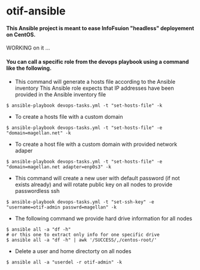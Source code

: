 # otif-ansible

#### This Ansible project is meant to ease InfoFsuion "headless" deployement on CentOS. 

WORKING on it ...


#### You can call a specific role from the devops playbook using a command like the following.

* This command will generate a hosts file according to the Ansible inventory
This Ansible role expects that IP addresses have been provided in the Ansible inventory file 
```
$ ansible-playbook devops-tasks.yml -t "set-hosts-file" -k
```

* To create a hosts file with a custom domain
```
$ ansible-playbook devops-tasks.yml -t "set-hosts-file" -e "domain=magellan.net" -k
```

* To create a host file with a custom domain with provided network adaper
```
$ ansible-playbook devops-tasks.yml -t "set-hosts-file" -e "domain=magellan.net adapter=enp0s3" -k
```

* This command will create a new user with default password (if not exists already) and will rotate public key on all nodes to provide passwordless ssh
```
$ ansible-playbook devops-tasks.yml -t "set-ssh-key" -e "username=otif-admin passwrd=magellan" -k
```

* The following command we provide hard drive information for all nodes
```
$ ansible all -a "df -h"
# or this one to extract only info for one specific drive
$ ansible all -a "df -h" | awk '/SUCCESS/,/centos-root/'
```
* Delete a user and home directorty on all nodes
```
$ ansible all -a "userdel -r otif-admin" -k
```
